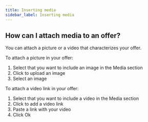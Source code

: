 ```yaml
---
title: Inserting media
sidebar_label: Inserting media
---
```


## How can I attach media to an offer?
You can attach a picture or a video that characterizes your offer.

To attach a picture in your offer:
1.	Select that you want to include an image in the Media section
2.	Click to upload an image
3.	Select an image

To attach a video link in your offer:
1.	Select that you want to include a video in the Media section
2.	Click to add a video link
3.	Paste a link with your video
4.	Click Ok
